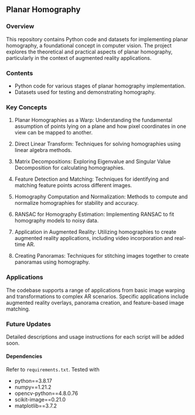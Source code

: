 ## Planar Homography

### Overview
This repository contains Python code and datasets for implementing planar homography, a foundational concept in computer vision. The project explores the theoretical and practical aspects of planar homography, particularly in the context of augmented reality applications.

### Contents
- Python code for various stages of planar homography implementation.
- Datasets used for testing and demonstrating homography.

### Key Concepts
1. Planar Homographies as a Warp: Understanding the fundamental assumption of points lying on a plane and how pixel coordinates in one view can be mapped to another.

2. Direct Linear Transform: Techniques for solving homographies using linear algebra methods.

3. Matrix Decompositions: Exploring Eigenvalue and Singular Value Decomposition for calculating homographies.

4. Feature Detection and Matching: Techniques for identifying and matching feature points across different images.

5. Homography Computation and Normalization: Methods to compute and normalize homographies for stability and accuracy.

6. RANSAC for Homography Estimation: Implementing RANSAC to fit homography models to noisy data.

7. Application in Augmented Reality: Utilizing homographies to create augmented reality applications, including video incorporation and real-time AR.

8. Creating Panoramas: Techniques for stitching images together to create panoramas using homography.

### Applications
The codebase supports a range of applications from basic image warping and transformations to complex AR scenarios. Specific applications include augmented reality overlays, panorama creation, and feature-based image matching.

### Future Updates
Detailed descriptions and usage instructions for each script will be added soon.

#### Dependencies
Refer to `requirements.txt`. Tested with

* python==3.8.17
* numpy==1.21.2
* opencv-python==4.8.0.76
* scikit-image==0.21.0
* matplotlib==3.7.2